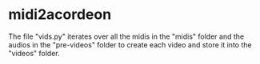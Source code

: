 # midi2acordeon
 
The file "vids.py" iterates over all the midis in the "midis" folder and the audios in the "pre-videos" folder to create each video and store it into the "videos" folder.
